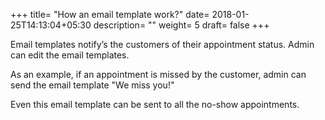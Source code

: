 +++
title= "How an email template work?"
date= 2018-01-25T14:13:04+05:30
description= ""
weight= 5
draft= false
+++




Email templates notify’s the customers of their appointment status. Admin can edit the email templates.

As an example, if an appointment is missed by the customer, admin can send the email template "We miss you!"

Even this email template can be sent to all the no-show appointments.